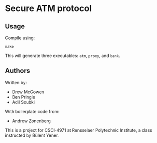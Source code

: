 # Secure ATM protocol

## Usage

Compile using:

    make

This will generate three executables: `atm`, `proxy`, and `bank`.

## Authors

Written by:

-   Drew McGowen
-   Ben Pringle
-   Adil Soubki

With boilerplate code from:

-   Andrew Zonenberg

This is a project for CSCI-4971 at Rensselaer Polytechnic Institute, a class
instructed by Bülent Yener.
